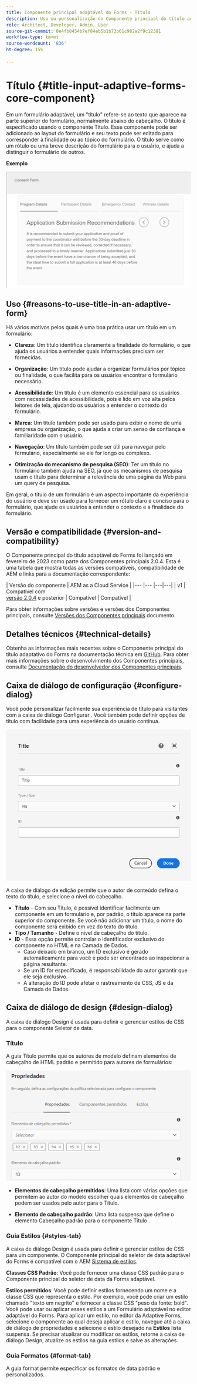 ```yaml
---
title: Componente principal adaptável do Forms - Título
description: Uso ou personalização do Componente principal do título adaptável do Forms.
role: Architect, Developer, Admin, User
source-git-commit: 0e4fb8454b7ef84eb5b1b73b01c982a2f9c12381
workflow-type: tm+mt
source-wordcount: '836'
ht-degree: 15%

---
```



# Título {#title-input-adaptive-forms-core-component}

Em um formulário adaptável, um &quot;título&quot; refere-se ao texto que aparece na parte superior do formulário, normalmente abaixo do cabeçalho. O título é especificado usando o componente Título. Esse componente pode ser adicionado ao layout do formulário e seu texto pode ser editado para corresponder à finalidade ou ao tópico do formulário. O título serve como um rótulo ou uma breve descrição do formulário para o usuário, e ajuda a distinguir o formulário de outros.

**Exemplo**

![](/help/adaptive-forms/assets/title.png)

## Uso {#reasons-to-use-title-in-an-adaptive-form}

Há vários motivos pelos quais é uma boa prática usar um título em um formulário:

* **Clareza**: Um título identifica claramente a finalidade do formulário, o que ajuda os usuários a entender quais informações precisam ser fornecidas.

* **Organização**: Um título pode ajudar a organizar formulários por tópico ou finalidade, o que facilita para os usuários encontrar o formulário necessário.

* **Acessibilidade**: Um título é um elemento essencial para os usuários com necessidades de acessibilidade, pois é lido em voz alta pelos leitores de tela, ajudando os usuários a entender o contexto do formulário.

* **Marca**: Um título também pode ser usado para exibir o nome de uma empresa ou organização, o que ajuda a criar um senso de confiança e familiaridade com o usuário.

* **Navegação**: Um título também pode ser útil para navegar pelo formulário, especialmente se ele for longo ou complexo.

* **Otimização do mecanismo de pesquisa (SEO)**: Ter um título no formulário também ajuda na SEO, já que os mecanismos de pesquisa usam o título para determinar a relevância de uma página da Web para um query de pesquisa.

Em geral, o título de um formulário é um aspecto importante da experiência do usuário e deve ser usado para fornecer um rótulo claro e conciso para o formulário, que ajude os usuários a entender o contexto e a finalidade do formulário.

## Versão e compatibilidade {#version-and-compatibility}

O Componente principal do título adaptável do Forms foi lançado em fevereiro de 2023 como parte dos Componentes principais 2.0.4. Esta é uma tabela que mostra todas as versões compatíveis, compatibilidade de AEM e links para a documentação correspondente:

| Versão do componente | AEM as a Cloud Service |
|--- |--- |---|---|
| v1 | Compatível  com<br>[versão 2.0.4](/help/versions.md) e posterior | Compatível | Compatível |

Para obter informações sobre versões e versões dos Componentes principais, consulte [Versões dos Componentes principais](/help/versions.md) documento.

<!-- ## Sample Component Output {#sample-component-output}

To experience the Accordion Component as well as see examples of its configuration options as well as HTML and JSON output, visit the [Component Library](https://adobe.com/go/aem_cmp_library_accordion). -->


## Detalhes técnicos {#technical-details}

Obtenha as informações mais recentes sobre o Componente principal do título adaptativo do Forms na documentação técnica em [GitHub](https://github.com/adobe/aem-core-forms-components/tree/master/ui.af.apps/src/main/content/jcr_root/apps/core/fd/components/form/title/v1/title). Para obter mais informações sobre o desenvolvimento dos Componentes principais, consulte [Documentação do desenvolvedor dos Componentes principais](/help/developing/overview.md).

## Caixa de diálogo de configuração {#configure-dialog}

Você pode personalizar facilmente sua experiência de título para visitantes com a caixa de diálogo Configurar . Você também pode definir opções de título com facilidade para uma experiência do usuário contínua.

![Guia Básica](/help/adaptive-forms/assets/title_properties.png)

A caixa de diálogo de edição permite que o autor de conteúdo defina o texto do título, e selecione o nível do cabeçalho.

* **Título** - Com seu Título, é possível identificar facilmente um componente em um formulário e, por padrão, o título aparece na parte superior do componente. Se você não adicionar um título, o nome do componente será exibido em vez do texto do título.
* **Tipo / Tamanho** - Define o nível de cabeçalho do título.
* **ID** - Essa opção permite controlar o identificador exclusivo do componente no HTML e na Camada de Dados.
   * Caso deixado em branco, um ID exclusivo é gerado automaticamente para você e pode ser encontrado ao inspecionar a página resultante.
   * Se um ID for especificado, é responsabilidade do autor garantir que ele seja exclusivo.
   * A alteração do ID pode afetar o rastreamento de CSS, JS e da Camada de Dados.

## Caixa de diálogo de design {#design-dialog}

A caixa de diálogo Design é usada para definir e gerenciar estilos de CSS para o componente Seletor de data.

### Título

A guia Título permite que os autores de modelo definam elementos de cabeçalho de HTML padrão e permitido para autores de formulários:

![Guia de título da caixa de diálogo Design](/help/assets/accordion-design-properties.png)

* **Elementos de cabeçalho permitidos**: Uma lista com várias opções que permitem ao autor do modelo escolher quais elementos de cabeçalho podem ser usados pelo autor para o Título.

* **Elemento de cabeçalho padrão**: Uma lista suspensa que define o elemento Cabeçalho padrão para o componente Título .


### Guia Estilos {#styles-tab}

A caixa de diálogo Design é usada para definir e gerenciar estilos de CSS para um componente. O Componente principal do seletor de data adaptável do Forms é compatível com o AEM [Sistema de estilos](/help/get-started/authoring.md#component-styling).

**Classes CSS Padrão**: Você pode fornecer uma classe CSS padrão para o Componente principal do seletor de data da Forms adaptável.

**Estilos permitidos**: Você pode definir estilos fornecendo um nome e a classe CSS que representa o estilo. Por exemplo, você pode criar um estilo chamado &quot;texto em negrito&quot; e fornecer a classe CSS &quot;peso da fonte: bold&quot;. Você pode usar ou aplicar esses estilos a um Formulário adaptável no editor adaptável do Forms. Para aplicar um estilo, no editor da Adaptive Forms, selecione o componente ao qual deseja aplicar o estilo, navegue até a caixa de diálogo de propriedades e selecione o estilo desejado na **Estilos** lista suspensa. Se precisar atualizar ou modificar os estilos, retorne à caixa de diálogo Design, atualize os estilos na guia estilos e salve as alterações.

### Guia Formatos {#format-tab}

A guia format permite especificar os formatos de data padrão e personalizados.

